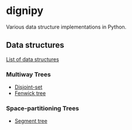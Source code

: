 # dignipy
Various data structure implementations in Python.

## Data structures
[List of data structures](https://en.wikipedia.org/wiki/List_of_data_structures)

### Multiway Trees

* [Disjoint-set](https://en.wikipedia.org/wiki/Disjoint-set_data_structure)
* [Fenwick tree](https://en.wikipedia.org/wiki/Fenwick_tree)

### Space-partitioning Trees

* [Segment tree](https://en.wikipedia.org/wiki/Segment_tree)
